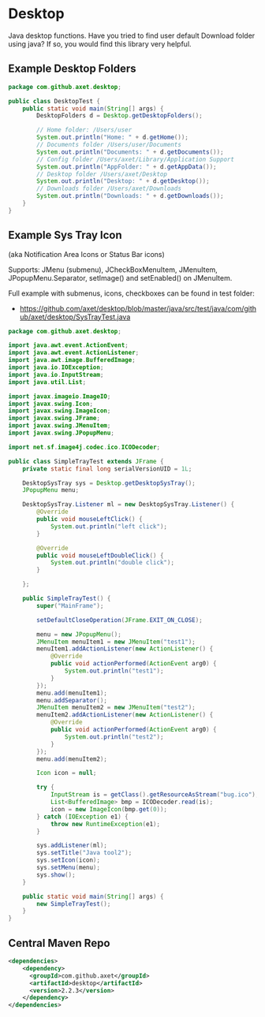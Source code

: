 # Desktop

Java desktop functions. Have you tried to find user default Download folder using java? If so, you would find this
library very helpful.

## Example Desktop Folders

```java    
package com.github.axet.desktop;

public class DesktopTest {
    public static void main(String[] args) {
        DesktopFolders d = Desktop.getDesktopFolders();

        // Home folder: /Users/user
        System.out.println("Home: " + d.getHome());
        // Documents folder /Users/user/Documents
        System.out.println("Documents: " + d.getDocuments());
        // Config folder /Users/axet/Library/Application Support
        System.out.println("AppFolder: " + d.getAppData());
        // Desktop folder /Users/axet/Desktop
        System.out.println("Desktop: " + d.getDesktop());
        // Downloads folder /Users/axet/Downloads
        System.out.println("Downloads: " + d.getDownloads());
    }
}
```

## Example Sys Tray Icon
(aka Notification Area Icons or Status Bar icons)

Supports: JMenu (submenu), JCheckBoxMenuItem, JMenuItem, JPopupMenu.Separator, setImage() and setEnabled() on JMenuItem.

Full example with submenus, icons, checkboxes can be found in test folder:

  * https://github.com/axet/desktop/blob/master/java/src/test/java/com/github/axet/desktop/SysTrayTest.java

```java
package com.github.axet.desktop;

import java.awt.event.ActionEvent;
import java.awt.event.ActionListener;
import java.awt.image.BufferedImage;
import java.io.IOException;
import java.io.InputStream;
import java.util.List;

import javax.imageio.ImageIO;
import javax.swing.Icon;
import javax.swing.ImageIcon;
import javax.swing.JFrame;
import javax.swing.JMenuItem;
import javax.swing.JPopupMenu;

import net.sf.image4j.codec.ico.ICODecoder;

public class SimpleTrayTest extends JFrame {
    private static final long serialVersionUID = 1L;

    DesktopSysTray sys = Desktop.getDesktopSysTray();
    JPopupMenu menu;

    DesktopSysTray.Listener ml = new DesktopSysTray.Listener() {
        @Override
        public void mouseLeftClick() {
            System.out.println("left click");
        }

        @Override
        public void mouseLeftDoubleClick() {
            System.out.println("double click");
        }

    };

    public SimpleTrayTest() {
        super("MainFrame");

        setDefaultCloseOperation(JFrame.EXIT_ON_CLOSE);

        menu = new JPopupMenu();
        JMenuItem menuItem1 = new JMenuItem("test1");
        menuItem1.addActionListener(new ActionListener() {
            @Override
            public void actionPerformed(ActionEvent arg0) {
                System.out.println("test1");
            }
        });
        menu.add(menuItem1);
        menu.addSeparator();
        JMenuItem menuItem2 = new JMenuItem("test2");
        menuItem2.addActionListener(new ActionListener() {
            @Override
            public void actionPerformed(ActionEvent arg0) {
                System.out.println("test2");
            }
        });
        menu.add(menuItem2);

        Icon icon = null;

        try {
            InputStream is = getClass().getResourceAsStream("bug.ico");
            List<BufferedImage> bmp = ICODecoder.read(is);
            icon = new ImageIcon(bmp.get(0));
        } catch (IOException e1) {
            throw new RuntimeException(e1);
        }

        sys.addListener(ml);
        sys.setTitle("Java tool2");
        sys.setIcon(icon);
        sys.setMenu(menu);
        sys.show();
    }

    public static void main(String[] args) {
        new SimpleTrayTest();
    }
}
```

## Central Maven Repo

```xml
<dependencies>
	<dependency>
	  <groupId>com.github.axet</groupId>
	  <artifactId>desktop</artifactId>
	  <version>2.2.3</version>
	</dependency>
</dependencies>
```